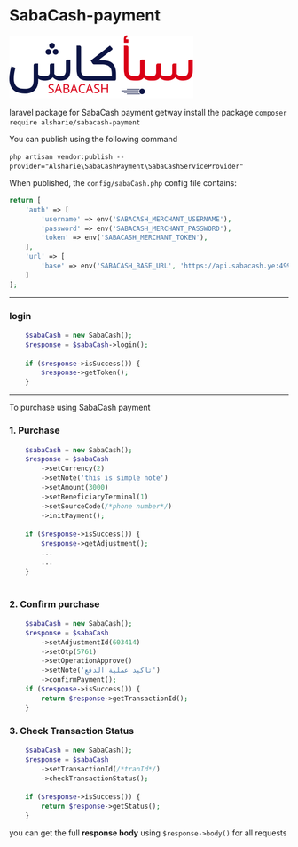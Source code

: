 # SabaCash-payment

![img.svg](img.svg)

laravel package for SabaCash payment getway
install the package
`composer require alsharie/sabacash-payment`

You can publish using the following command

`php artisan vendor:publish --provider="Alsharie\SabaCashPayment\SabaCashServiceProvider"`

When published, the `config/sabaCash.php` config file contains:

```php
return [
    'auth' => [
        'username' => env('SABACASH_MERCHANT_USERNAME'),
        'password' => env('SABACASH_MERCHANT_PASSWORD'),
        'token' => env('SABACASH_MERCHANT_TOKEN'),
    ],
    'url' => [
        'base' => env('SABACASH_BASE_URL', 'https://api.sabacash.ye:49901'),
    ]
];
```


--------------------
### login

```php
    $sabaCash = new SabaCash();
    $response = $sabaCash->login();

    if ($response->isSuccess()) {
        $response->getToken();
    }
```
--------------------

To purchase using SabaCash payment

### 1. Purchase

```php
    $sabaCash = new SabaCash();
    $response = $sabaCash
        ->setCurrency(2)
        ->setNote('this is simple note')
        ->setAmount(3000)
        ->setBeneficiaryTerminal(1)
        ->setSourceCode(/*phone number*/)
        ->initPayment();

    if ($response->isSuccess()) {
        $response->getAdjustment();
        ... 
        ...
    } 
       
```

### 2. Confirm purchase

```php
    $sabaCash = new SabaCash();
    $response = $sabaCash
        ->setAdjustmentId(603414)
        ->setOtp(5761)
        ->setOperationApprove()
        ->setNote('تاكيد عملية الدفع')
        ->confirmPayment();
    if ($response->isSuccess()) {
        return $response->getTransactionId();
    }
```

### 3. Check Transaction Status

```php
    $sabaCash = new SabaCash();
    $response = $sabaCash
        ->setTransactionId(/*tranId*/)
        ->checkTransactionStatus();

    if ($response->isSuccess()) {
        return $response->getStatus();
    }
```

you can get the full **response body** using `$response->body()` for all requests